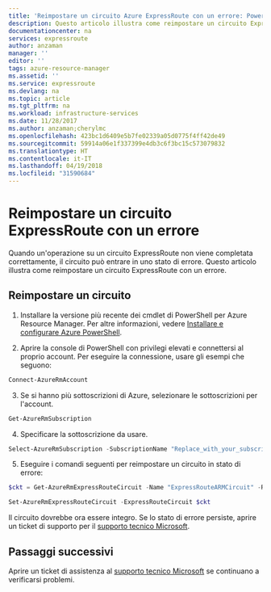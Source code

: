 ```yaml
---
title: 'Reimpostare un circuito Azure ExpressRoute con un errore: PowerShell | Microsoft Docs'
description: Questo articolo illustra come reimpostare un circuito ExpressRoute in stato di errore.
documentationcenter: na
services: expressroute
author: anzaman
manager: ''
editor: ''
tags: azure-resource-manager
ms.assetid: ''
ms.service: expressroute
ms.devlang: na
ms.topic: article
ms.tgt_pltfrm: na
ms.workload: infrastructure-services
ms.date: 11/28/2017
ms.author: anzaman;cherylmc
ms.openlocfilehash: 423bc1d6409e5b7fe02339a05d0775f4ff42de49
ms.sourcegitcommit: 59914a06e1f337399e4db3c6f3bc15c573079832
ms.translationtype: HT
ms.contentlocale: it-IT
ms.lasthandoff: 04/19/2018
ms.locfileid: "31590684"
---
```

# <a name="reset-a-failed-expressroute-circuit"></a>Reimpostare un circuito ExpressRoute con un errore

Quando un'operazione su un circuito ExpressRoute non viene completata correttamente, il circuito può entrare in uno stato di errore. Questo articolo illustra come reimpostare un circuito ExpressRoute con un errore.

## <a name="reset-a-circuit"></a>Reimpostare un circuito

1. Installare la versione più recente dei cmdlet di PowerShell per Azure Resource Manager. Per altre informazioni, vedere [Installare e configurare Azure PowerShell](/powershell/azure/install-azurerm-ps).

2. Aprire la console di PowerShell con privilegi elevati e connettersi al proprio account. Per eseguire la connessione, usare gli esempi che seguono:

  ```powershell
  Connect-AzureRmAccount
  ```
3. Se si hanno più sottoscrizioni di Azure, selezionare le sottoscrizioni per l'account.

  ```powershell
  Get-AzureRmSubscription
  ```
4. Specificare la sottoscrizione da usare.

  ```powershell
  Select-AzureRmSubscription -SubscriptionName "Replace_with_your_subscription_name"
  ```
5. Eseguire i comandi seguenti per reimpostare un circuito in stato di errore:

  ```powershell
  $ckt = Get-AzureRmExpressRouteCircuit -Name "ExpressRouteARMCircuit" -ResourceGroupName "ExpressRouteResourceGroup"

  Set-AzureRmExpressRouteCircuit -ExpressRouteCircuit $ckt
  ```

Il circuito dovrebbe ora essere integro. Se lo stato di errore persiste, aprire un ticket di supporto per il [supporto tecnico Microsoft](https://portal.azure.com/?#blade/Microsoft_Azure_Support/HelpAndSupportBlade).

## <a name="next-steps"></a>Passaggi successivi

Aprire un ticket di assistenza al [supporto tecnico Microsoft](https://portal.azure.com/?#blade/Microsoft_Azure_Support/HelpAndSupportBlade) se continuano a verificarsi problemi.
